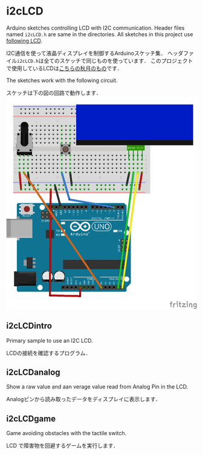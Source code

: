 # i2cLCD

Arduino sketches controlling LCD with I2C communication.
Header files named `i2cLCD.h` are same in the directories.
All sketches in this project use [following LCD](http://akizukidenshi.com/catalog/g/gK-08896/).

I2C通信を使って液晶ディスプレイを制御するArduinoスケッチ集．
ヘッダファイル`i2cLCD.h`は全てのスケッチで同じものを使っています．
このプロジェクトで使用しているLCDは[こちらの秋月のもの](http://akizukidenshi.com/catalog/g/gK-08896/)です．


The sketches work with the following circuit.

スケッチは下の図の回路で動作します．
![](./img/i2cLCD_bb.png)

## i2cLCDintro

Primary sample to use an I2C LCD.

LCDの接続を確認するプログラム．

## i2cLCDanalog

Show a raw value and aan verage value read from Analog Pin in the LCD.

Analogピンから読み取ったデータをディスプレイに表示します．

## i2cLCDgame

Game avoiding obstacles with the tactile switch.

LCD で障害物を回避するゲームを実行します．
